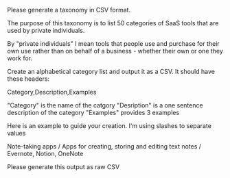 Please generate a taxonomy in CSV format.

The purpose of this taxonomy is to list 50 categories of SaaS tools that are used by private individuals. 

By "private individuals" I mean tools that people use and purchase for their own use rather than on behalf of a business - whether their own or one they work for. 

Create an alphabetical category list and output it as a CSV. 
It should have these headers:

Category,Description,Examples

"Category" is the name of the catgory
"Desription" is a one sentence description of the category
"Examples" provides 3 examples

Here is an example to guide your creation. I'm using slashes to separate values

Note-taking apps /
Apps for creating, storing and editing text notes / 
Evernote, Notion, OneNote

Please generate this output as raw CSV
